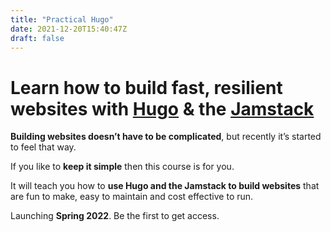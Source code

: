 ```yaml
---
title: "Practical Hugo"
date: 2021-12-20T15:40:47Z
draft: false
---
```


# Learn how to build fast, resilient websites with [Hugo](https://gohugo.io/) & the [Jamstack](https://jamstack.org/)

**Building websites doesn’t have to be complicated**, but recently it’s started to feel that way.

If you like to **keep it simple** then this course is for you. 

It will teach you how to **use Hugo and the Jamstack to build websites** that are fun to make, easy to maintain and cost effective to run.

Launching **Spring 2022**. Be the first to get access.